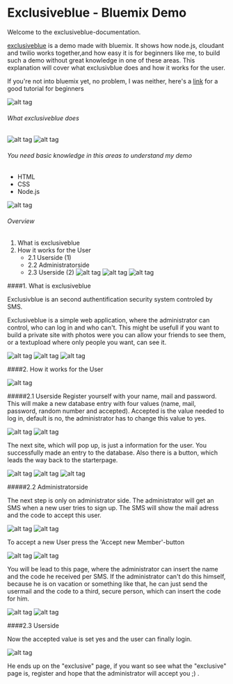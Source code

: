 Exclusiveblue - Bluemix Demo
============================

Welcome to the exclusiveblue-documentation.

[exclusiveblue] is a demo made with bluemix. It shows how node.js, cloudant and twilio works together,and how easy it is for beginners like me, to build such a demo without great knowledge in one of these areas. This explanation will cover what exclusivblue does and how it works for the user.

If you're not into bluemix yet, no problem, I was neither, here's a [link] for a good tutorial for beginners

![alt tag](https://raw.githubusercontent.com/SNiewierra/exclusiveblue/master/imageFiles/web.png)

###### What exclusiveblue does

![alt tag](https://raw.githubusercontent.com/SNiewierra/exclusiveblue/master/imageFiles/functionblue.png)
![alt tag](https://raw.githubusercontent.com/SNiewierra/exclusiveblue/master/imageFiles/web.png)


###### You need basic knowledge in this areas to understand my demo
  - HTML
  - CSS
  - Node.js
  
![alt tag](https://raw.githubusercontent.com/SNiewierra/exclusiveblue/master/imageFiles/web.png)

###### Overview
1. What is exclusiveblue
2. How it works for the User
    - 2.1 Userside (1)
    - 2.2 Administratorside
    - 2.3 Userside (2)
![alt tag](https://raw.githubusercontent.com/SNiewierra/exclusiveblue/master/imageFiles/web.png)
![alt tag](https://raw.githubusercontent.com/SNiewierra/exclusiveblue/master/imageFiles/web.png)
![alt tag](https://raw.githubusercontent.com/SNiewierra/exclusiveblue/master/imageFiles/web.png)

####1. What is exclusiveblue

Exclusivblue is an second authentification security system controled by SMS. 

Exclusiveblue is a simple web application, where the administrator can control, who can log in and who can't.
This might be usefull if you want to build a private site with photos were you can allow your friends to see them, or a textupload where only people you want, can see it.

![alt tag](https://raw.githubusercontent.com/SNiewierra/exclusiveblue/master/imageFiles/web.png)
![alt tag](https://raw.githubusercontent.com/SNiewierra/exclusiveblue/master/imageFiles/web.png)
![alt tag](https://raw.githubusercontent.com/SNiewierra/exclusiveblue/master/imageFiles/web.png)


####2. How it works for the User

![alt tag](https://raw.githubusercontent.com/SNiewierra/exclusiveblue/master/imageFiles/web.png)

#####2.1 Userside 
Register yourself with your name, mail and password. This will make a new database entry with four values (name, mail, password, random number and accepted). Accepted is the value needed to log in, default is no, the administrator has to change this value to yes.

![alt tag](https://raw.githubusercontent.com/SNiewierra/exclusiveblue/master/imageFiles/register.png)
![alt tag](https://raw.githubusercontent.com/SNiewierra/exclusiveblue/master/imageFiles/web.png)


The next site, which will pop up, is just a information for the user. You successfully made an entry to the database. Also there is a button, which leads the way back to the starterpage.

![alt tag](https://raw.githubusercontent.com/SNiewierra/exclusiveblue/master/imageFiles/registered.png)
![alt tag](https://raw.githubusercontent.com/SNiewierra/exclusiveblue/master/imageFiles/web.png)
![alt tag](https://raw.githubusercontent.com/SNiewierra/exclusiveblue/master/imageFiles/web.png)

#####2.2 Administratorside

The next step is only on administrator side. The administrator will get an SMS when a new user tries to sign up. The SMS will show the mail adress and the code to accept this user. 

![alt tag](https://raw.githubusercontent.com/SNiewierra/exclusiveblue/master/imageFiles/screen.png)
![alt tag](https://raw.githubusercontent.com/SNiewierra/exclusiveblue/master/imageFiles/web.png)


To accept a new User press the 'Accept new Member'-button

![alt tag](https://raw.githubusercontent.com/SNiewierra/exclusiveblue/master/imageFiles/accept.png)
![alt tag](https://raw.githubusercontent.com/SNiewierra/exclusiveblue/master/imageFiles/web.png)


You will be lead to this page, where the administrator can insert the name and the code he received per SMS.
If the administrator can't do this himself, because he is on vacation or something like that, he can just send the usermail and the code to a third, secure person, which can insert the code for him.

![alt tag](https://raw.githubusercontent.com/SNiewierra/exclusiveblue/master/imageFiles/apply.png)
![alt tag](https://raw.githubusercontent.com/SNiewierra/exclusiveblue/master/imageFiles/web.png)

####2.3 Userside 

Now the accepted value is set yes and the user can finally login.

![alt tag](https://raw.githubusercontent.com/SNiewierra/exclusiveblue/master/imageFiles/login.png)


He ends up on the "exclusive" page, if you want so see what the "exclusive" page is, register and hope that the administrator will accept you ;) .






[exclusiveblue]:https://silasnode.mybluemix.net
[link]:https://github.com/JDihlmann/moodlocator/
